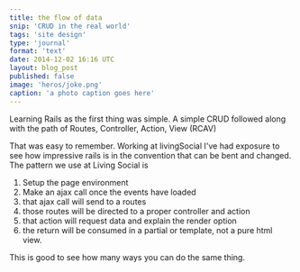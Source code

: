 ```yaml
---
title: the flow of data
snip: 'CRUD in the real world'
tags: 'site design'
type: 'journal'
format: 'text'
date: 2014-12-02 16:16 UTC
layout: blog_post
published: false
image: 'heros/joke.png'
caption: 'a photo caption goes here'
---
```


Learning Rails as the first thing was simple. A simple CRUD followed along with the path of Routes, Controller, Action, View (RCAV)

That was easy to remember. Working at livingSocial I've had exposure to see how impressive rails is in the convention that can be bent and changed. The pattern we use at Living Social is

1. Setup the page environment
2. Make an ajax call once the events have loaded
3. that ajax call will send to a routes
4. those routes will be directed to a proper controller and action
5. that action will request data and explain the render option
6. the return will be consumed in a partial or template, not a pure html view.

This is good to see how many ways you can do the same thing. 


